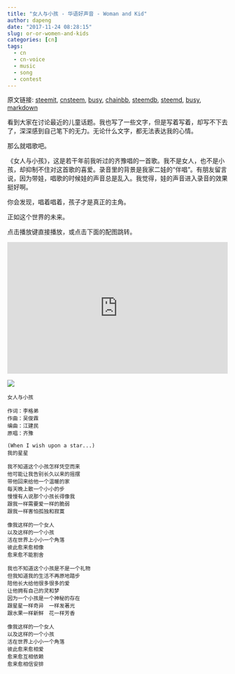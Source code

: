 ```yaml
---
title: "女人与小孩 - 华语好声音 - Woman and Kid"
author: dapeng
date: "2017-11-24 08:28:15"
slug: or-or-women-and-kids
categories: [cn]
tags: 
  - cn
  - cn-voice
  - music
  - song
  - contest
---
```


原文链接: [steemit](https://steemit.com/cn/@dapeng/or-or-women-and-kids), [cnsteem](https://cnsteem.com/cn/@dapeng/or-or-women-and-kids), [busy](https://busy.org/cn/@dapeng/or-or-women-and-kids), [chainbb](https://chainbb.com/cn/@dapeng/or-or-women-and-kids), [steemdb](https://steemdb.com/cn/@dapeng/or-or-women-and-kids), [steemd](https://steemd.com/cn/@dapeng/or-or-women-and-kids), [busy](https://busy.org/cn/@dapeng/or-or-women-and-kids), [markdown](https://raw.githubusercontent.com/pzhaonet/steem_dapeng/master/content/post/or-or-women-and-kids.md)

看到大家在讨论最近的儿童话题。我也写了一些文字，但是写着写着，却写不下去了，深深感到自己笔下的无力。无论什么文字，都无法表达我的心情。

那么就唱歌吧。

《女人与小孩》，这是若干年前我听过的齐豫唱的一首歌。我不是女人，也不是小孩，却抑制不住对这首歌的喜爱。录音里的背景是我家二娃的“伴唱”。有朋友留言说，因为带娃，唱歌的时候娃的声音总是乱入。我觉得，娃的声音进入录音的效果挺好啊。

你会发现，唱着唱着，孩子才是真正的主角。

正如这个世界的未来。

点击播放键直接播放，或点击下面的配图跳转。

<iframe width="100%" height="300" scrolling="no" frameborder="no" src="https://w.soundcloud.com/player/?url=https%3A//api.soundcloud.com/tracks/360229679&amp;color=%23ff5500&amp;auto_play=false&amp;hide_related=false&amp;show_comments=true&amp;show_user=true&amp;show_reposts=false&amp;show_teaser=true&amp;visual=true"></iframe>

[![](https://static.pexels.com/photos/51953/mother-daughter-love-sunset-51953.jpeg)](http://node.kg.qq.com/play?s=bcqHrqbC845sGbcB&g_f=personal)

    女人与小孩

    作词：李格弟
    作曲：吴俊霖
    编曲：江建民
    原唱：齐豫

    (When I wish upon a star...)
    我的星星

    我不知道这个小孩怎样凭空而来
    他可能让我告别长久以来的摇摆
    带他回来给他一个温暖的家
    每天晚上散一个小小的步　
    慢慢有人说那个小孩长得像我
    跟我一样需要爱一样的脆弱
    跟我一样害怕孤独和寂寞

    像我这样的一个女人
    以及这样的一个小孩
    活在世界上小小一个角落
    彼此愈来愈相像
    愈来愈不能割舍

    我也不知道这个小孩是不是一个礼物
    但我知道我的生活不再原地踏步
    陪他长大给他很多很多的爱
    让他拥有自己的灵和梦
    因为一个小孩是一个神秘的存在
    跟星星一样奇异　一样发著光
    跟水果一样新鲜　花一样芳香

    像我这样的一个女人　
    以及这样的一个小孩
    活在世界上小小一个角落
    彼此愈来愈相爱 
    愈来愈互相依赖
    愈来愈相信安排
